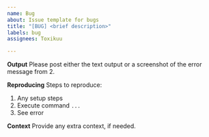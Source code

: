 ```yaml
---
name: Bug
about: Issue template for bugs
title: "[BUG] <brief description>"
labels: bug
assignees: Toxikuu

---
```


**Output**
Please post either the text output or a screenshot of the error message from 2.

**Reproducing**
Steps to reproduce:
1. Any setup steps
2. Execute command `...`
3. See error

**Context**
Provide any extra context, if needed.
